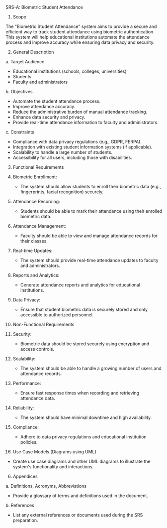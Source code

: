 SRS-A: Biometric Student Attendance

1. Scope

The "Biometric Student Attendance" system aims to provide a secure and efficient way to track student attendance using biometric authentication. This system will help educational institutions automate the attendance process and improve accuracy while ensuring data privacy and security.

2. General Description

a. Target Audience

- Educational institutions (schools, colleges, universities)
- Students
- Faculty and administrators

b. Objectives

- Automate the student attendance process.
- Improve attendance accuracy.
- Reduce the administrative burden of manual attendance tracking.
- Enhance data security and privacy.
- Provide real-time attendance information to faculty and administrators.

c. Constraints

- Compliance with data privacy regulations (e.g., GDPR, FERPA).
- Integration with existing student information systems (if applicable).
- Scalability to handle a large number of students.
- Accessibility for all users, including those with disabilities.

3. Functional Requirements

1. Biometric Enrollment:
   - The system should allow students to enroll their biometric data (e.g., fingerprints, facial recognition) securely.
   
2. Attendance Recording:
   - Students should be able to mark their attendance using their enrolled biometric data.
   
3. Attendance Management:
   - Faculty should be able to view and manage attendance records for their classes.
   
4. Real-time Updates:
   - The system should provide real-time attendance updates to faculty and administrators.

5. Reports and Analytics:
   - Generate attendance reports and analytics for educational institutions.

6. Data Privacy:
   - Ensure that student biometric data is securely stored and only accessible to authorized personnel.

4. Non-Functional Requirements

1. Security:
   - Biometric data should be stored securely using encryption and access controls.

2. Scalability:
   - The system should be able to handle a growing number of users and attendance records.

3. Performance:
   - Ensure fast response times when recording and retrieving attendance data.

4. Reliability:
   - The system should have minimal downtime and high availability.

5. Compliance:
   - Adhere to data privacy regulations and educational institution policies.

5. Use Case Models (Diagrams using UML)

- Create use case diagrams and other UML diagrams to illustrate the system's functionality and interactions.

6. Appendices

a. Definitions, Acronyms, Abbreviations

- Provide a glossary of terms and definitions used in the document.

b. References

- List any external references or documents used during the SRS preparation.
